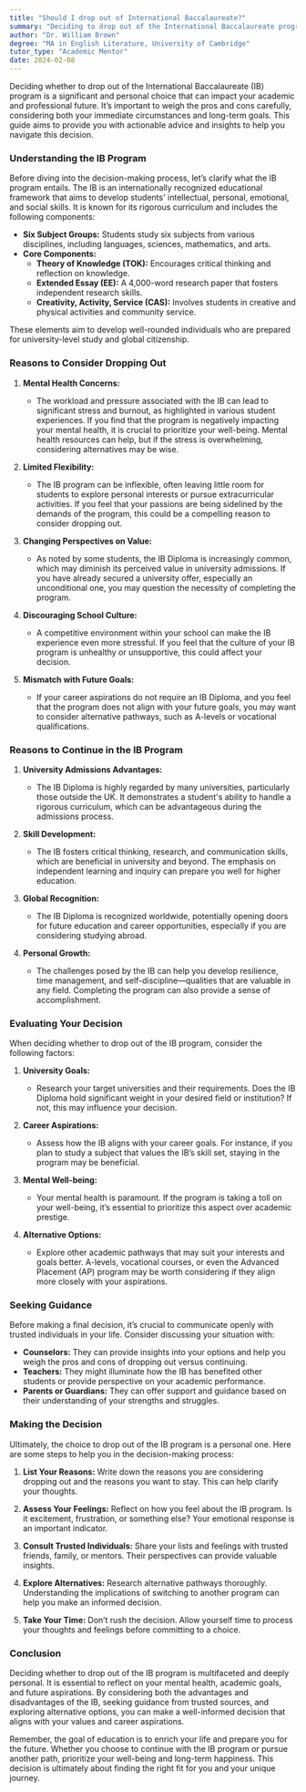 ```yaml
---
title: "Should I drop out of International Baccalaureate?"
summary: "Deciding to drop out of the International Baccalaureate program is a personal choice that impacts your future; weigh pros and cons carefully."
author: "Dr. William Brown"
degree: "MA in English Literature, University of Cambridge"
tutor_type: "Academic Mentor"
date: 2024-02-08
---
```


Deciding whether to drop out of the International Baccalaureate (IB) program is a significant and personal choice that can impact your academic and professional future. It’s important to weigh the pros and cons carefully, considering both your immediate circumstances and long-term goals. This guide aims to provide you with actionable advice and insights to help you navigate this decision.

### Understanding the IB Program

Before diving into the decision-making process, let’s clarify what the IB program entails. The IB is an internationally recognized educational framework that aims to develop students' intellectual, personal, emotional, and social skills. It is known for its rigorous curriculum and includes the following components:

- **Six Subject Groups:** Students study six subjects from various disciplines, including languages, sciences, mathematics, and arts.
- **Core Components:** 
  - **Theory of Knowledge (TOK):** Encourages critical thinking and reflection on knowledge.
  - **Extended Essay (EE):** A 4,000-word research paper that fosters independent research skills.
  - **Creativity, Activity, Service (CAS):** Involves students in creative and physical activities and community service.

These elements aim to develop well-rounded individuals who are prepared for university-level study and global citizenship.

### Reasons to Consider Dropping Out

1. **Mental Health Concerns:**
   - The workload and pressure associated with the IB can lead to significant stress and burnout, as highlighted in various student experiences. If you find that the program is negatively impacting your mental health, it is crucial to prioritize your well-being. Mental health resources can help, but if the stress is overwhelming, considering alternatives may be wise.

2. **Limited Flexibility:**
   - The IB program can be inflexible, often leaving little room for students to explore personal interests or pursue extracurricular activities. If you feel that your passions are being sidelined by the demands of the program, this could be a compelling reason to consider dropping out.

3. **Changing Perspectives on Value:**
   - As noted by some students, the IB Diploma is increasingly common, which may diminish its perceived value in university admissions. If you have already secured a university offer, especially an unconditional one, you may question the necessity of completing the program.

4. **Discouraging School Culture:**
   - A competitive environment within your school can make the IB experience even more stressful. If you feel that the culture of your IB program is unhealthy or unsupportive, this could affect your decision.

5. **Mismatch with Future Goals:**
   - If your career aspirations do not require an IB Diploma, and you feel that the program does not align with your future goals, you may want to consider alternative pathways, such as A-levels or vocational qualifications.

### Reasons to Continue in the IB Program

1. **University Admissions Advantages:**
   - The IB Diploma is highly regarded by many universities, particularly those outside the UK. It demonstrates a student's ability to handle a rigorous curriculum, which can be advantageous during the admissions process.

2. **Skill Development:**
   - The IB fosters critical thinking, research, and communication skills, which are beneficial in university and beyond. The emphasis on independent learning and inquiry can prepare you well for higher education.

3. **Global Recognition:**
   - The IB Diploma is recognized worldwide, potentially opening doors for future education and career opportunities, especially if you are considering studying abroad.

4. **Personal Growth:**
   - The challenges posed by the IB can help you develop resilience, time management, and self-discipline—qualities that are valuable in any field. Completing the program can also provide a sense of accomplishment.

### Evaluating Your Decision

When deciding whether to drop out of the IB program, consider the following factors:

1. **University Goals:**
   - Research your target universities and their requirements. Does the IB Diploma hold significant weight in your desired field or institution? If not, this may influence your decision.

2. **Career Aspirations:**
   - Assess how the IB aligns with your career goals. For instance, if you plan to study a subject that values the IB’s skill set, staying in the program may be beneficial.

3. **Mental Well-being:**
   - Your mental health is paramount. If the program is taking a toll on your well-being, it’s essential to prioritize this aspect over academic prestige.

4. **Alternative Options:**
   - Explore other academic pathways that may suit your interests and goals better. A-levels, vocational courses, or even the Advanced Placement (AP) program may be worth considering if they align more closely with your aspirations.

### Seeking Guidance

Before making a final decision, it’s crucial to communicate openly with trusted individuals in your life. Consider discussing your situation with:

- **Counselors:** They can provide insights into your options and help you weigh the pros and cons of dropping out versus continuing.
- **Teachers:** They might illuminate how the IB has benefited other students or provide perspective on your academic performance.
- **Parents or Guardians:** They can offer support and guidance based on their understanding of your strengths and struggles.

### Making the Decision

Ultimately, the choice to drop out of the IB program is a personal one. Here are some steps to help you in the decision-making process:

1. **List Your Reasons:** Write down the reasons you are considering dropping out and the reasons you want to stay. This can help clarify your thoughts.

2. **Assess Your Feelings:** Reflect on how you feel about the IB program. Is it excitement, frustration, or something else? Your emotional response is an important indicator.

3. **Consult Trusted Individuals:** Share your lists and feelings with trusted friends, family, or mentors. Their perspectives can provide valuable insights.

4. **Explore Alternatives:** Research alternative pathways thoroughly. Understanding the implications of switching to another program can help you make an informed decision.

5. **Take Your Time:** Don’t rush the decision. Allow yourself time to process your thoughts and feelings before committing to a choice.

### Conclusion

Deciding whether to drop out of the IB program is multifaceted and deeply personal. It is essential to reflect on your mental health, academic goals, and future aspirations. By considering both the advantages and disadvantages of the IB, seeking guidance from trusted sources, and exploring alternative options, you can make a well-informed decision that aligns with your values and career aspirations.

Remember, the goal of education is to enrich your life and prepare you for the future. Whether you choose to continue with the IB program or pursue another path, prioritize your well-being and long-term happiness. This decision is ultimately about finding the right fit for you and your unique journey.
    